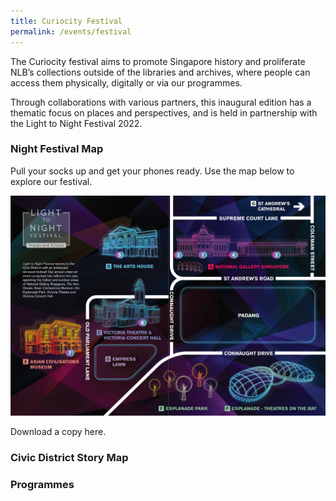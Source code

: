 ```yaml
---
title: Curiocity Festival
permalink: /events/festival
---
```

The Curiocity festival aims to promote Singapore history and proliferate NLB’s collections outside of the libraries and archives, where people can access them physically, digitally or via our programmes.

Through collaborations with various partners, this inaugural edition has a thematic focus on places and perspectives, and is held in partnership with the Light to Night Festival 2022.

### **Night Festival Map**

Pull your socks up and get your phones ready. Use the map below to explore our festival.

![Alt text for image on Isomer site](/images/sample_light_map.jpg)

Download a copy here.

### **Civic District Story Map**

### **Programmes**